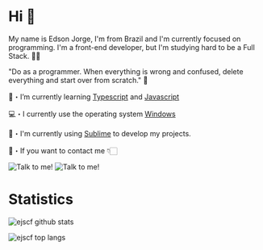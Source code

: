 #   Hi 👋

My name is Edson Jorge, I'm from Brazil and I'm currently focused on programming. I'm a front-end developer, but I'm studying hard to be a Full Stack. 👨‍💻

"Do as a programmer. When everything is wrong and confused, delete everything and start over from scratch." 🧠

🌱・I’m currently learning [Typescript](https://www.typescriptlang.org) and [Javascript](https://developer.mozilla.org/pt-BR/docs/Web/JavaScript)

💻・I currently use the operating system [Windows](https://www.microsoft.com/pt-br/windows/)

🔧・I'm currently using [Sublime](https://www.sublimetext.com) to develop my projects.

💬・If you want to contact me 👇🏻

![Talk to me!](https://img.shields.io/badge/Discord-7289DA?style=for-the-badge&logo=discord&logoColor=white&link=https://discord.gg/rRBJ29Zt3v)     ![Talk to me!](https://img.shields.io/badge/Instagram-E4405F?style=for-the-badge&logo=instagram&logoColor=white&link=instagram/_edson.filho_)

#   Statistics

![ejscf github stats](https://github-readme-stats.vercel.app/api?username=ejscf&show_icons=true&theme=radical)

![ejscf top langs](https://github-readme-stats.vercel.app/api/top-langs/?username=ejscf&layout=compact)
